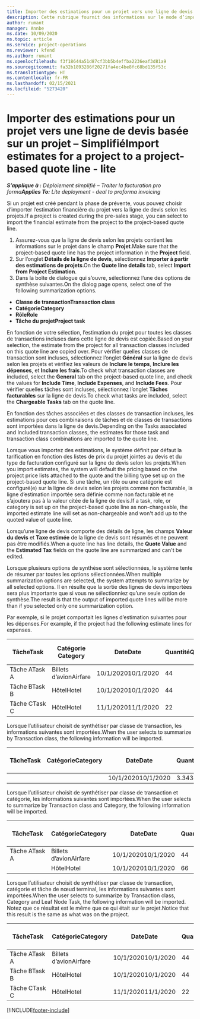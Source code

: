 ```yaml
---
title: Importer des estimations pour un projet vers une ligne de devis basée sur un projet – Simplifié
description: Cette rubrique fournit des informations sur le mode d’importation des estimations à partir d’un projet vers une ligne du devis.
author: rumant
manager: Annbe
ms.date: 10/09/2020
ms.topic: article
ms.service: project-operations
ms.reviewer: kfend
ms.author: rumant
ms.openlocfilehash: f3f18644a51d87cf3bb5b4effba2236eaf3d81a9
ms.sourcegitcommit: fa32b1893286f20271fa4ec4be8fc68bd135f53c
ms.translationtype: HT
ms.contentlocale: fr-FR
ms.lasthandoff: 02/15/2021
ms.locfileid: "5273420"
---
```

# <a name="import-estimates-for-a-project-to-a-project-based-quote-line---lite"></a><span data-ttu-id="10fd5-103">Importer des estimations pour un projet vers une ligne de devis basée sur un projet – Simplifié</span><span class="sxs-lookup"><span data-stu-id="10fd5-103">Import estimates for a project to a project-based quote line - lite</span></span>

<span data-ttu-id="10fd5-104">_**S’applique à :** Déploiement simplifié – Traiter la facturation pro forma_</span><span class="sxs-lookup"><span data-stu-id="10fd5-104">_**Applies To:** Lite deployment - deal to proforma invoicing_</span></span>

<span data-ttu-id="10fd5-105">Si un projet est créé pendant la phase de prévente, vous pouvez choisir d’importer l’estimation financière du projet vers la ligne de devis selon les projets.</span><span class="sxs-lookup"><span data-stu-id="10fd5-105">If a project is created during the pre-sales stage, you can select to import the financial estimate from the project to the project-based quote line.</span></span>

1. <span data-ttu-id="10fd5-106">Assurez-vous que la ligne de devis selon les projets contient les informations sur le projet dans le champ **Projet**.</span><span class="sxs-lookup"><span data-stu-id="10fd5-106">Make sure that the project-based quote line has the project information in the **Project** field.</span></span>
2. <span data-ttu-id="10fd5-107">Sur l’onglet **Détails de la ligne de devis**, sélectionnez **Importer à partir des estimations de projets**.</span><span class="sxs-lookup"><span data-stu-id="10fd5-107">On the **Quote line details** tab, select **Import from Project Estimation**.</span></span>
3. <span data-ttu-id="10fd5-108">Dans la boîte de dialogue qui s’ouvre, sélectionnez l’une des options de synthèse suivantes.</span><span class="sxs-lookup"><span data-stu-id="10fd5-108">On the dialog page opens, select one of the following summarization options.</span></span>

  - <span data-ttu-id="10fd5-109">**Classe de transaction**</span><span class="sxs-lookup"><span data-stu-id="10fd5-109">**Transaction class**</span></span>
  - <span data-ttu-id="10fd5-110">**Catégorie**</span><span class="sxs-lookup"><span data-stu-id="10fd5-110">**Category**</span></span>
  - <span data-ttu-id="10fd5-111">**Rôle**</span><span class="sxs-lookup"><span data-stu-id="10fd5-111">**Role**</span></span> 
  - <span data-ttu-id="10fd5-112">**Tâche du projet**</span><span class="sxs-lookup"><span data-stu-id="10fd5-112">**Project task**</span></span>

<span data-ttu-id="10fd5-113">En fonction de votre sélection, l’estimation du projet pour toutes les classes de transactions incluses dans cette ligne de devis est copiée.</span><span class="sxs-lookup"><span data-stu-id="10fd5-113">Based on your selection, the estimate from the project for all transaction classes included on this quote line are copied over.</span></span> <span data-ttu-id="10fd5-114">Pour vérifier quelles classes de transaction sont incluses, sélectionnez l’onglet **Général** sur la ligne de devis selon les projets et vérifiez les valeurs de **Inclure le temps**, **Inclure les dépenses**, et **Inclure les frais**.</span><span class="sxs-lookup"><span data-stu-id="10fd5-114">To check what transaction classes are included, select the **General** tab on the project-based quote line, and check the values for **Include Time**, **Include Expenses**, and **Include Fees**.</span></span>  <span data-ttu-id="10fd5-115">Pour vérifier quelles tâches sont incluses, sélectionnez l’onglet **Tâches facturables** sur la ligne de devis.</span><span class="sxs-lookup"><span data-stu-id="10fd5-115">To check what tasks are included, select the **Chargeable Tasks** tab on the quote line.</span></span>

<span data-ttu-id="10fd5-116">En fonction des tâches associées et des classes de transaction incluses, les estimations pour ces combinaisons de tâches et de classes de transactions sont importées dans la ligne de devis.</span><span class="sxs-lookup"><span data-stu-id="10fd5-116">Depending on the Tasks associated and Included transaction classes, the estimates for those task and transaction class combinations are imported to the quote line.</span></span>

<span data-ttu-id="10fd5-117">Lorsque vous importez des estimations, le système définit par défaut la tarification en fonction des listes de prix du projet jointes au devis et du type de facturation configuré sur la ligne de devis selon les projets.</span><span class="sxs-lookup"><span data-stu-id="10fd5-117">When you import estimates, the system will default the pricing based on the project price lists attached to the quote and the billing type set up on the project-based quote line.</span></span> <span data-ttu-id="10fd5-118">Si une tâche, un rôle ou une catégorie est configuré(e) sur la ligne de devis selon les projets comme non facturable, la ligne d’estimation importée sera définie comme non facturable et ne s’ajoutera pas à la valeur citée de la ligne de devis.</span><span class="sxs-lookup"><span data-stu-id="10fd5-118">If a task, role, or category is set up on the project-based quote line as non-chargeable, the imported estimate line will set as non-chargeable and won't add up to the quoted value of quote line.</span></span>

<span data-ttu-id="10fd5-119">Lorsqu’une ligne de devis comporte des détails de ligne, les champs **Valeur du devis** et **Taxe estimée** de la ligne de devis sont résumés et ne peuvent pas être modifiés.</span><span class="sxs-lookup"><span data-stu-id="10fd5-119">When a quote line has line details, the **Quote Value** and the **Estimated Tax** fields on the quote line are summarized and can't be edited.</span></span>

<span data-ttu-id="10fd5-120">Lorsque plusieurs options de synthèse sont sélectionnées, le système tente de résumer par toutes les options sélectionnées.</span><span class="sxs-lookup"><span data-stu-id="10fd5-120">When multiple summarization options are selected, the system attempts to summarize by all selected options.</span></span> <span data-ttu-id="10fd5-121">Il en résulte que la sortie des lignes de devis importées sera plus importante que si vous ne sélectionniez qu’une seule option de synthèse.</span><span class="sxs-lookup"><span data-stu-id="10fd5-121">The result is that the output of imported quote lines will be more than if you selected only one summarization option.</span></span>

<span data-ttu-id="10fd5-122">Par exemple, si le projet comportait les lignes d’estimation suivantes pour les dépenses.</span><span class="sxs-lookup"><span data-stu-id="10fd5-122">For example, if the project had the following estimate lines for expenses.</span></span>

| <span data-ttu-id="10fd5-123">Tâche</span><span class="sxs-lookup"><span data-stu-id="10fd5-123">Task</span></span> | <span data-ttu-id="10fd5-124">Catégorie </span><span class="sxs-lookup"><span data-stu-id="10fd5-124">Category</span></span> | <span data-ttu-id="10fd5-125">Date</span><span class="sxs-lookup"><span data-stu-id="10fd5-125">Date</span></span> | <span data-ttu-id="10fd5-126">Quantité</span><span class="sxs-lookup"><span data-stu-id="10fd5-126">Quantity</span></span> | <span data-ttu-id="10fd5-127">Prix unitaire</span><span class="sxs-lookup"><span data-stu-id="10fd5-127">Unit price</span></span> | <span data-ttu-id="10fd5-128">Montant</span><span class="sxs-lookup"><span data-stu-id="10fd5-128">Amount</span></span> |
| --- | --- | --- | --- | --- | --- |
| <span data-ttu-id="10fd5-129">Tâche A</span><span class="sxs-lookup"><span data-stu-id="10fd5-129">Task A</span></span> | <span data-ttu-id="10fd5-130">Billets d’avion</span><span class="sxs-lookup"><span data-stu-id="10fd5-130">Airfare</span></span> | <span data-ttu-id="10fd5-131">10/1/2020</span><span class="sxs-lookup"><span data-stu-id="10fd5-131">10/1/2020</span></span> | <span data-ttu-id="10fd5-132">4</span><span class="sxs-lookup"><span data-stu-id="10fd5-132">4</span></span> | <span data-ttu-id="10fd5-133">400</span><span class="sxs-lookup"><span data-stu-id="10fd5-133">400</span></span> | <span data-ttu-id="10fd5-134">1600</span><span class="sxs-lookup"><span data-stu-id="10fd5-134">1600</span></span> |
| <span data-ttu-id="10fd5-135">Tâche B</span><span class="sxs-lookup"><span data-stu-id="10fd5-135">Task B</span></span> | <span data-ttu-id="10fd5-136">Hôtel</span><span class="sxs-lookup"><span data-stu-id="10fd5-136">Hotel</span></span> | <span data-ttu-id="10fd5-137">10/1/2020</span><span class="sxs-lookup"><span data-stu-id="10fd5-137">10/1/2020</span></span> | <span data-ttu-id="10fd5-138">4</span><span class="sxs-lookup"><span data-stu-id="10fd5-138">4</span></span> | <span data-ttu-id="10fd5-139">200</span><span class="sxs-lookup"><span data-stu-id="10fd5-139">200</span></span> | <span data-ttu-id="10fd5-140">800</span><span class="sxs-lookup"><span data-stu-id="10fd5-140">800</span></span> |
| <span data-ttu-id="10fd5-141">Tâche C</span><span class="sxs-lookup"><span data-stu-id="10fd5-141">Task C</span></span> | <span data-ttu-id="10fd5-142">Hôtel</span><span class="sxs-lookup"><span data-stu-id="10fd5-142">Hotel</span></span> | <span data-ttu-id="10fd5-143">11/1/2020</span><span class="sxs-lookup"><span data-stu-id="10fd5-143">11/1/2020</span></span> | <span data-ttu-id="10fd5-144">2</span><span class="sxs-lookup"><span data-stu-id="10fd5-144">2</span></span> | <span data-ttu-id="10fd5-145">200</span><span class="sxs-lookup"><span data-stu-id="10fd5-145">200</span></span> | <span data-ttu-id="10fd5-146">400</span><span class="sxs-lookup"><span data-stu-id="10fd5-146">400</span></span> |

<span data-ttu-id="10fd5-147">Lorsque l’utilisateur choisit de synthétiser par classe de transaction, les informations suivantes sont importées.</span><span class="sxs-lookup"><span data-stu-id="10fd5-147">When the user selects to summarize by Transaction class, the following information will be imported.</span></span>

| <span data-ttu-id="10fd5-148">Tâche</span><span class="sxs-lookup"><span data-stu-id="10fd5-148">Task</span></span> | <span data-ttu-id="10fd5-149">Catégorie</span><span class="sxs-lookup"><span data-stu-id="10fd5-149">Category</span></span> | <span data-ttu-id="10fd5-150">Date</span><span class="sxs-lookup"><span data-stu-id="10fd5-150">Date</span></span> | <span data-ttu-id="10fd5-151">Quantité</span><span class="sxs-lookup"><span data-stu-id="10fd5-151">Quantity</span></span> | <span data-ttu-id="10fd5-152">Prix unitaire</span><span class="sxs-lookup"><span data-stu-id="10fd5-152">Unit price</span></span> | <span data-ttu-id="10fd5-153">Montant</span><span class="sxs-lookup"><span data-stu-id="10fd5-153">Amount</span></span> |
| --- | --- | --- | --- | --- | --- |
|||<span data-ttu-id="10fd5-154">10/1/2020</span><span class="sxs-lookup"><span data-stu-id="10fd5-154">10/1/2020</span></span> | <span data-ttu-id="10fd5-155">3.34</span><span class="sxs-lookup"><span data-stu-id="10fd5-155">3.34</span></span> | <span data-ttu-id="10fd5-156">840</span><span class="sxs-lookup"><span data-stu-id="10fd5-156">840</span></span> | <span data-ttu-id="10fd5-157">2800</span><span class="sxs-lookup"><span data-stu-id="10fd5-157">2800</span></span> |

<span data-ttu-id="10fd5-158">Lorsque l’utilisateur choisit de synthétiser par classe de transaction et catégorie, les informations suivantes sont importées.</span><span class="sxs-lookup"><span data-stu-id="10fd5-158">When the user selects to summarize by Transaction class and Category, the following information will be imported.</span></span>

| <span data-ttu-id="10fd5-159">Tâche</span><span class="sxs-lookup"><span data-stu-id="10fd5-159">Task</span></span> | <span data-ttu-id="10fd5-160">Catégorie</span><span class="sxs-lookup"><span data-stu-id="10fd5-160">Category</span></span> | <span data-ttu-id="10fd5-161">Date</span><span class="sxs-lookup"><span data-stu-id="10fd5-161">Date</span></span> | <span data-ttu-id="10fd5-162">Quantité</span><span class="sxs-lookup"><span data-stu-id="10fd5-162">Quantity</span></span> | <span data-ttu-id="10fd5-163">Prix unitaire</span><span class="sxs-lookup"><span data-stu-id="10fd5-163">Unit price</span></span> | <span data-ttu-id="10fd5-164">Montant</span><span class="sxs-lookup"><span data-stu-id="10fd5-164">Amount</span></span> |
| --- | --- | --- | --- | --- | --- |
| <span data-ttu-id="10fd5-165">Tâche A</span><span class="sxs-lookup"><span data-stu-id="10fd5-165">Task A</span></span> | <span data-ttu-id="10fd5-166">Billets d’avion</span><span class="sxs-lookup"><span data-stu-id="10fd5-166">Airfare</span></span> | <span data-ttu-id="10fd5-167">10/1/2020</span><span class="sxs-lookup"><span data-stu-id="10fd5-167">10/1/2020</span></span> | <span data-ttu-id="10fd5-168">4</span><span class="sxs-lookup"><span data-stu-id="10fd5-168">4</span></span> | <span data-ttu-id="10fd5-169">400</span><span class="sxs-lookup"><span data-stu-id="10fd5-169">400</span></span> | <span data-ttu-id="10fd5-170">1600</span><span class="sxs-lookup"><span data-stu-id="10fd5-170">1600</span></span> |
| | <span data-ttu-id="10fd5-171">Hôtel</span><span class="sxs-lookup"><span data-stu-id="10fd5-171">Hotel</span></span> | <span data-ttu-id="10fd5-172">10/1/2020</span><span class="sxs-lookup"><span data-stu-id="10fd5-172">10/1/2020</span></span> | <span data-ttu-id="10fd5-173">6</span><span class="sxs-lookup"><span data-stu-id="10fd5-173">6</span></span> | <span data-ttu-id="10fd5-174">200</span><span class="sxs-lookup"><span data-stu-id="10fd5-174">200</span></span> | <span data-ttu-id="10fd5-175">1200</span><span class="sxs-lookup"><span data-stu-id="10fd5-175">1200</span></span> |

<span data-ttu-id="10fd5-176">Lorsque l’utilisateur choisit de synthétiser par classe de transaction, catégorie et tâche de nœud terminal, les informations suivantes sont importées.</span><span class="sxs-lookup"><span data-stu-id="10fd5-176">When the user selects to summarize by Transaction class, Category and Leaf Node Task, the following information will be imported.</span></span> <span data-ttu-id="10fd5-177">Notez que ce résultat est le même que ce qui était sur le projet.</span><span class="sxs-lookup"><span data-stu-id="10fd5-177">Notice that this result is the same as what was on the project.</span></span>

| <span data-ttu-id="10fd5-178">Tâche</span><span class="sxs-lookup"><span data-stu-id="10fd5-178">Task</span></span> | <span data-ttu-id="10fd5-179">Catégorie</span><span class="sxs-lookup"><span data-stu-id="10fd5-179">Category</span></span> | <span data-ttu-id="10fd5-180">Date</span><span class="sxs-lookup"><span data-stu-id="10fd5-180">Date</span></span> | <span data-ttu-id="10fd5-181">Quantité</span><span class="sxs-lookup"><span data-stu-id="10fd5-181">Quantity</span></span> | <span data-ttu-id="10fd5-182">Prix unitaire</span><span class="sxs-lookup"><span data-stu-id="10fd5-182">Unit price</span></span> | <span data-ttu-id="10fd5-183">Montant</span><span class="sxs-lookup"><span data-stu-id="10fd5-183">Amount</span></span> |
| --- | --- | --- | --- | --- | --- |
| <span data-ttu-id="10fd5-184">Tâche A</span><span class="sxs-lookup"><span data-stu-id="10fd5-184">Task A</span></span> | <span data-ttu-id="10fd5-185">Billets d’avion</span><span class="sxs-lookup"><span data-stu-id="10fd5-185">Airfare</span></span> | <span data-ttu-id="10fd5-186">10/1/2020</span><span class="sxs-lookup"><span data-stu-id="10fd5-186">10/1/2020</span></span> | <span data-ttu-id="10fd5-187">4</span><span class="sxs-lookup"><span data-stu-id="10fd5-187">4</span></span> | <span data-ttu-id="10fd5-188">400</span><span class="sxs-lookup"><span data-stu-id="10fd5-188">400</span></span> | <span data-ttu-id="10fd5-189">1600</span><span class="sxs-lookup"><span data-stu-id="10fd5-189">1600</span></span> |
| <span data-ttu-id="10fd5-190">Tâche B</span><span class="sxs-lookup"><span data-stu-id="10fd5-190">Task B</span></span> | <span data-ttu-id="10fd5-191">Hôtel</span><span class="sxs-lookup"><span data-stu-id="10fd5-191">Hotel</span></span> | <span data-ttu-id="10fd5-192">10/1/2020</span><span class="sxs-lookup"><span data-stu-id="10fd5-192">10/1/2020</span></span> | <span data-ttu-id="10fd5-193">4</span><span class="sxs-lookup"><span data-stu-id="10fd5-193">4</span></span> | <span data-ttu-id="10fd5-194">200</span><span class="sxs-lookup"><span data-stu-id="10fd5-194">200</span></span> | <span data-ttu-id="10fd5-195">800</span><span class="sxs-lookup"><span data-stu-id="10fd5-195">800</span></span> |
| <span data-ttu-id="10fd5-196">Tâche C</span><span class="sxs-lookup"><span data-stu-id="10fd5-196">Task C</span></span> | <span data-ttu-id="10fd5-197">Hôtel</span><span class="sxs-lookup"><span data-stu-id="10fd5-197">Hotel</span></span> | <span data-ttu-id="10fd5-198">11/1/2020</span><span class="sxs-lookup"><span data-stu-id="10fd5-198">11/1/2020</span></span> | <span data-ttu-id="10fd5-199">2</span><span class="sxs-lookup"><span data-stu-id="10fd5-199">2</span></span> | <span data-ttu-id="10fd5-200">200</span><span class="sxs-lookup"><span data-stu-id="10fd5-200">200</span></span> | <span data-ttu-id="10fd5-201">400</span><span class="sxs-lookup"><span data-stu-id="10fd5-201">400</span></span> |


[!INCLUDE[footer-include](../../includes/footer-banner.md)]